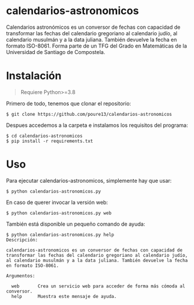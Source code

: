 # calendarios-astronomicos

Calendarios astronómicos es un conversor de fechas con capacidad de transformar las fechas del calendario gregoriano al calendario judío, al calendario musulmán y a la data juliana. También devuelve la fecha en formato ISO-8061. Forma parte de un TFG del Grado en Matemáticas de la Universidad de Santiago de Compostela.

# Instalación

> Requiere Python>=3.8

Primero de todo, tenemos que clonar el repositorio:

```
$ git clone https://github.com/poure13/calendarios-astronomicos
```

Despues accedemos a la carpeta e instalamos los requisitos del programa:

```
$ cd calendarios-astronomicos
$ pip install -r requirements.txt 
```

# Uso

Para ejecutar calendarios-astronomicos, simplemente hay que usar:

```
$ python calendarios-astronomicos.py
```

En caso de querer invocar la versión web:

```
$ python calendarios-astronomicos.py web
```

También está disponible un pequeño comando de ayuda:

```
$ python calendarios-astronomicos.py help               
Descripción: 

calendarios-astronomicos es un conversor de fechas con capacidad de transformar las fechas del calendario gregoriano al calendario judío, al calendario musulmán y a la data juliana. También devuelve la fecha en formato ISO-8061.
  
Argumentos:

  web       Crea un servicio web para acceder de forma más cómoda al conversor.
  help      Muestra este mensaje de ayuda.
```
